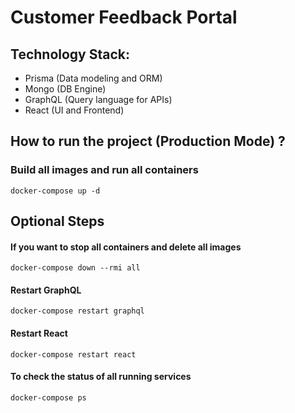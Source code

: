 # Customer Feedback Portal

## Technology Stack:

- Prisma (Data modeling and ORM)
- Mongo (DB Engine)
- GraphQL (Query language for APIs)
- React (UI and Frontend)

## How to run the project (Production Mode) ?

### Build all images and run all containers

```
docker-compose up -d
```

## Optional Steps

#### If you want to stop all containers and delete all images

```
docker-compose down --rmi all 
```

#### Restart GraphQL

```
docker-compose restart graphql
```

#### Restart React

```
docker-compose restart react
```

#### To check the status of all running services

```
docker-compose ps
```
